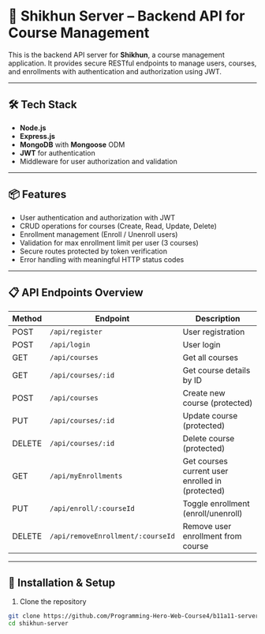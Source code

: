 # 🚀 Shikhun Server – Backend API for Course Management

This is the backend API server for **Shikhun**, a course management application. It provides secure RESTful endpoints to manage users, courses, and enrollments with authentication and authorization using JWT.

---

## 🛠️ Tech Stack

- **Node.js**  
- **Express.js**  
- **MongoDB** with **Mongoose** ODM  
- **JWT** for authentication  
- Middleware for user authorization and validation  

---

## 📦 Features

- User authentication and authorization with JWT  
- CRUD operations for courses (Create, Read, Update, Delete)  
- Enrollment management (Enroll / Unenroll users)  
- Validation for max enrollment limit per user (3 courses)  
- Secure routes protected by token verification  
- Error handling with meaningful HTTP status codes  

---

## 📋 API Endpoints Overview

| Method | Endpoint                  | Description                       |
|--------|---------------------------|---------------------------------|
| POST   | `/api/register`           | User registration               |
| POST   | `/api/login`              | User login                     |
| GET    | `/api/courses`            | Get all courses                |
| GET    | `/api/courses/:id`        | Get course details by ID       |
| POST   | `/api/courses`            | Create new course (protected)  |
| PUT    | `/api/courses/:id`        | Update course (protected)      |
| DELETE | `/api/courses/:id`        | Delete course (protected)      |
| GET    | `/api/myEnrollments`      | Get courses current user enrolled in (protected) |
| PUT    | `/api/enroll/:courseId`   | Toggle enrollment (enroll/unenroll) |
| DELETE | `/api/removeEnrollment/:courseId` | Remove user enrollment from course |

---

## 🔧 Installation & Setup

1. Clone the repository  
```bash
git clone https://github.com/Programming-Hero-Web-Course4/b11a11-server-side-Sulayman-WebMaster 
cd shikhun-server
